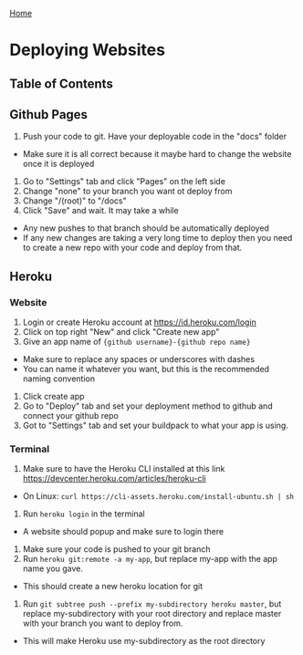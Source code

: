 [Home](./README.md)

# Deploying Websites

## Table of Contents

## Github Pages
1. Push your code to git. Have your deployable code in the "docs" folder
  - Make sure it is all correct because it maybe hard to change the website once it is deployed
1. Go to "Settings" tab and click "Pages" on the left side
1. Change "none" to your branch you want ot deploy from
1. Change "/(root)" to "/docs"
1. Click "Save" and wait. It may take a while
  - Any new pushes to that branch should be automatically deployed
  - If any new changes are taking a very long time to deploy then you need to create a new repo with your code and deploy from that.

## Heroku
### Website
1. Login or create Heroku account at https://id.heroku.com/login
1. Click on top right "New" and click "Create new app"
1. Give an app name of `{github username}-{github repo name}`
  - Make sure to replace any spaces or underscores with dashes
  - You can name it whatever you want, but this is the recommended naming convention
1. Click create app
1. Go to "Deploy" tab and set your deployment method to github and connect your github repo
1. Got to "Settings" tab and set your buildpack to what your app is using.

### Terminal
1. Make sure to have the Heroku CLI installed at this link https://devcenter.heroku.com/articles/heroku-cli
  - On Linux: `curl https://cli-assets.heroku.com/install-ubuntu.sh | sh`
1. Run `heroku login` in the terminal
  - A website should popup and make sure to login there
1. Make sure your code is pushed to your git branch
1. Run `heroku git:remote -a my-app`, but replace my-app with the app name you gave.
  - This should create a new heroku location for git
1. Run `git subtree push --prefix my-subdirectory heroku master`, but replace my-subdirectory with your root directory and replace master with your branch you want to deploy from.
  - This will make Heroku use my-subdirectory as the root directory